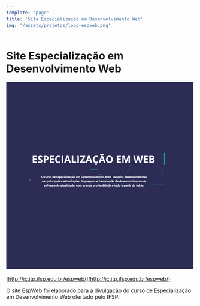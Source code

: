 ```yaml
---
template: 'page'
title: 'Site Especialização em Desenvolvimento Web'
img: '/assets/projetos/logo-espweb.png'
---
```


# Site Especialização em Desenvolvimento Web

![FS-cinza](/assets/projetos/logo-espweb.png)

[http://ic.itp.ifsp.edu.br/espweb/](http://ic.itp.ifsp.edu.br/espweb/)

O site EspWeb foi elaborado para a divulgação do curso de Especialização em Desenvolvimento Web ofertado pelo IFSP.
